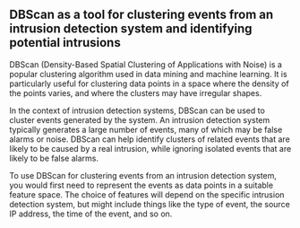 ## DBScan as a tool for clustering events from an intrusion detection system and identifying potential intrusions
DBScan (Density-Based Spatial Clustering of Applications with Noise) is a popular clustering algorithm used in data mining and machine learning. It is particularly useful for clustering data points in a space where the density of the points varies, and where the clusters may have irregular shapes.

In the context of intrusion detection systems, DBScan can be used to cluster events generated by the system. An intrusion detection system typically generates a large number of events, many of which may be false alarms or noise. DBScan can help identify clusters of related events that are likely to be caused by a real intrusion, while ignoring isolated events that are likely to be false alarms.

To use DBScan for clustering events from an intrusion detection system, you would first need to represent the events as data points in a suitable feature space. The choice of features will depend on the specific intrusion detection system, but might include things like the type of event, the source IP address, the time of the event, and so on.
